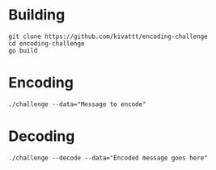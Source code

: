 # Building
```console
git clone https://github.com/kivattt/encoding-challenge
cd encoding-challenge
go build
```

# Encoding
```console
./challenge --data="Message to encode"
```

# Decoding
```console
./challenge --decode --data="Encoded message goes here"
```
